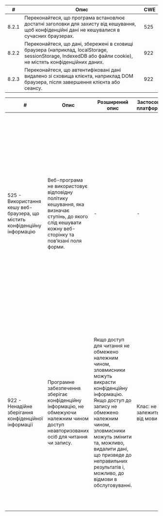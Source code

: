 |   #   | Опис | CWE |
| ---   | ---- | --- |
| 8.2.1 | Переконайтеся, що програма встановлює достатні заголовки для захисту від кешування, щоб конфіденційні дані не кешувалися в сучасних браузерах. | 525 |
| 8.2.2 | Переконайтеся, що дані, збережені в сховищі браузера (наприклад, localStorage, sessionStorage, IndexedDB або файли cookie), не містять конфіденційних даних. | 922 |
| 8.2.3 | Переконайтеся, що автентифіковані дані видалено зі сховища клієнта, наприклад DOM браузера, після завершення клієнта або сеансу. | 922 |

| # | Опис | Розширений опис | Застосовні платформи | Загальні наслідки | Ймовірність експлойту |
| - | ----------- | -------------------- | -------------------- | ------------------- | --------------------- |
| 525 - Використання кешу веб-браузера, що містить конфіденційну інформацію | Веб-програма не використовує відповідну політику кешування, яка визначає ступінь, до якого слід кешувати кожну веб-сторінку та пов’язані поля форми. | - | - | Сфера застосування - конфіденційність <br> Вплив – технічний вплив: читання даних програми <br> Браузери часто зберігають інформацію в кеш-пам’яті на стороні клієнта, яка може залишати конфіденційну інформацію для пошуку й використання іншими користувачами, наприклад паролі чи номери кредитних карток. Місця найбільшого ризику включають громадські термінали, наприклад бібліотеки та інтернет-кафе. | - |
| 922 - Ненадійне зберігання конфіденційної інформації | Програмне забезпечення зберігає конфіденційну інформацію, не обмежуючи належним чином доступ неавторизованих осіб для читання чи запису. | Якщо доступ для читання не обмежено належним чином, зловмисники можуть викрасти конфіденційну інформацію. Якщо доступ до запису не обмежено належним чином, зловмисники можуть змінити та, можливо, видалити дані, що призведе до неправильних результатів і, можливо, до відмови в обслуговуванні. | Клас: не залежить від мови | Конфіденційність <br> Технічний вплив: читання даних програми; Читання файлів або каталогів <br> Зловмисники можуть прочитати конфіденційну інформацію, отримавши доступ до механізму необмеженого зберігання. <br> Цілісність <br> Технічний вплив: зміна даних програми; Змінити файли або каталоги <br> Зловмисники можуть перезаписати конфіденційну інформацію, отримавши доступ до механізму необмеженого зберігання. | - |
